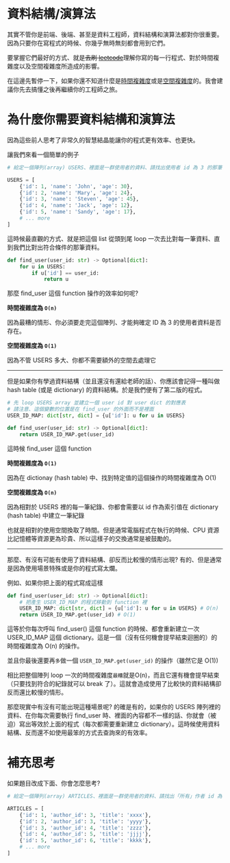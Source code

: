 # 資料結構/演算法

其實不管你是前端、後端、甚至是資料工程師，資料結構和演算法都對你很重要。
因為只要你在寫程式的時候、你幾乎無時無刻都會用到它們。

要掌握它們最好的方式、就是~~去刷 [leetcode](https://leetcode.com/)~~理解你寫的每一行程式、對於時間複雜度以及空間複雜度所造成的影響。

在這邊先暫停一下，如果你還不知道什麼是[時間複雜度](https://zh.wikipedia.org/zh-tw/%E6%97%B6%E9%97%B4%E5%A4%8D%E6%9D%82%E5%BA%A6)或是[空間複雜度](https://zh.wikipedia.org/zh-tw/%E7%A9%BA%E9%97%B4%E5%A4%8D%E6%9D%82%E5%BA%A6)的。我會建議你先去搞懂之後再繼續你的工程師之旅。

# 為什麼你需要資料結構和演算法

因為這些前人思考了非常久的智慧結晶能讓你的程式更有效率、也更快。

讓我們來看一個簡單的例子

```python
# 給定一個陣列(array) USERS、裡面是一群使用者的資料、請找出使用者 id 為 3 的那筆使用者資料並且回傳

USERS = [
    {'id': 1, 'name': 'John', 'age': 30},
    {'id': 2, 'name': 'Mary', 'age': 24},
    {'id': 3, 'name': 'Steven', 'age': 45},
    {'id': 4, 'name': 'Jack', 'age': 12},
    {'id': 5, 'name': 'Sandy', 'age': 17},
    # ... more
]
```

這時候最直觀的方式、就是把這個 list 從頭到尾 loop 一次去比對每一筆資料、直到我們比對出符合條件的那筆資料。

```python
def find_user(user_id: str) -> Optional[dict]:
    for u in USERS:
        if u['id'] == user_id:
            return u
```

那麼 find_user 這個 function 操作的效率如何呢?

**時間複雜度為 `O(n)`**

因為最糟的情形、你必須要走完這個陣列、才能夠確定 ID 為 3 的使用者資料是否存在。

**空間複雜度為 `O(1)`**

因為不管 USERS 多大、你都不需要額外的空間去處理它

---

但是如果你有學過資料結構（並且還沒有還給老師的話）、你應該會記得一種叫做 hash table (或是 dictionary) 的資料結構。於是我們便有了第二版的程式。

```python
# 先 loop USERS array 並建立一個 user id 對 user dict 的對應表
# 請注意、這個變數的位置是在 find_user 的外面而不是裡面
USER_ID_MAP: dict[str, dict] = {u['id']: u for u in USERS}

def find_user(user_id: str) -> Optional[dict]:
    return USER_ID_MAP.get(user_id)
```

這時候 find_user 這個 function

**時間複雜度為 `O(1)`**

因為在 dictionay (hash table) 中、找到特定值的這個操作的時間複雜度為 O(1)

**空間複雜度為 `O(n)`**

因為相對於 USERS 裡的每一筆紀錄、你都會需要以 id 作為索引值在 dictionary (hash table) 中建立一筆紀錄

也就是相對的使用空間換取了時間。但是通常電腦程式在執行的時候、CPU 資源比記憶體等資源更為珍貴、所以這樣子的交換通常是被鼓勵的。

---

那麼、有沒有可能有使用了資料結構、卻反而比較慢的情形出現? 有的、但是通常是因為使用場景特殊或是你的程式寫太爛。

例如、如果你把上面的程式寫成這樣

```python
def find_user(user_id: str) -> Optional[dict]:
    # 把產生 USER_ID_MAP 的程式移動到 function 裡
    USER_ID_MAP: dict[str, dict] = {u['id']: u for u in USERS} # O(n)
    return USER_ID_MAP.get(user_id) # O(1)
```

這等於你每次呼叫 find_user() 這個 function 的時候、都會重新建立一次 USER_ID_MAP 這個 dictionary。這是一個（沒有任何機會提早結束迴圈的）的時間複雜度為 O(n) 的操作。

並且你最後還要再`多`做一個 `USER_ID_MAP.get(user_id)` 的操作（雖然它是 O(1))

相比把整個陣列 loop 一次的時間複雜度`最糟`就是O(n)，而且它還有機會提早結束（只要找到符合的紀錄就可以 break 了）。這就會造成使用了比較快的資料結構卻反而還比較慢的情形。

那麼現實中有沒有可能出現這種場景呢? 的確是有的，如果你的 USERS 陣列裡的資料、在你每次需要執行 find_user 時、裡面的內容都不一樣的話、你就會（被迫）寫出等效於上面的程式（每次都需要重新建立 dictionary）。這時候使用資料結構、反而還不如使用最笨的方式去查詢來的有效率。

# 補充思考

如果題目改成下面、你會怎麼思考?

```python
# 給定一個陣列(array) ARTICLES、裡面是一群使用者的資料、請找出「所有」作者 id 為 3 的文章資料並且回傳

ARTICLES = [
    {'id': 1, 'author_id': 3, 'title': 'xxxx'},
    {'id': 2, 'author_id': 3, 'title': 'yyyy'},
    {'id': 3, 'author_id': 4, 'title': 'zzzz'},
    {'id': 4, 'author_id': 5, 'title': 'jjjj'},
    {'id': 5, 'author_id': 6, 'title': 'kkkk'},
    # ... more
]
```
